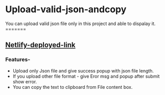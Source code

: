 
# Upload-valid-json-andcopy
You can upload valid json file only in this project and able to dispalay it. =======

## [Netlify-deployed-link]('https://zag-upload-json-assignment-bykrishna.netlify.app/)

### Features-
- Upload only Json file and give success popup with json file length.
- If you upload other file format - give Eror msg and popup after submit show error.
- You can copy the text to clipboard from File content box.